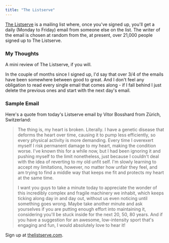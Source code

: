 ```yaml
---
title: "The Listserve"
---
```

<p><a href="https://thelistserve.com">The Listserve</a> is a mailing list where, once you've signed up, you'll get a daily (Monday to Friday) email from someone else on the list. The writer of the email is chosen at random from the, at present, over 21,000 people signed up to The Listserve.</p>
<h3>My Thoughts</h3>
<p>A mini review of The Listserve, if you will.</p>
<p>In the couple of months since I signed up, I'd say that over 3/4 of the emails have been somewhere between good to great. And I don't feel any obligation to read every single email that comes along - if I fall behind I just delete the previous ones and start with the next day's email.</p>
<h3>Sample Email</h3>
<p>Here's a quote from today's Listserve email by Vitor Bosshard from Zürich, Switzerland:</p>
<blockquote><p>
  The thing is, my heart is broken. Literally. I have a genetic disease that deforms the heart over time, causing it to pump less efficiently, so every physical activity is more demanding. Every time I overexert myself I risk permanent damage to my heart, making the condition worse. I've known this for a while now, but I had been ignoring it and pushing myself to the limit nonetheless, just because I couldn't deal with the idea of reverting to my old unfit self. I'm slowly learning to accept my limitations, however, no matter how unfair they feel, and am trying to find a middle way that keeps me fit and protects my heart at the same time.</p>
<p>  I want you guys to take a minute today to appreciate the wonder of this incredibly complex and fragile machinery we inhabit, which keeps ticking along day in and day out, without us even noticing until something goes wrong. Maybe take another minute and ask yourselves if you are putting enough effort into maintaining it, considering you'll be stuck inside for the next 20, 50, 80 years. And if you have a suggestion for an awesome, low-intensity sport that's engaging and fun, I would absolutely love to hear it!
</p></blockquote>
<p>Sign up at <a href="https://thelistserve.com">thelistserve.com</a>.</p>
